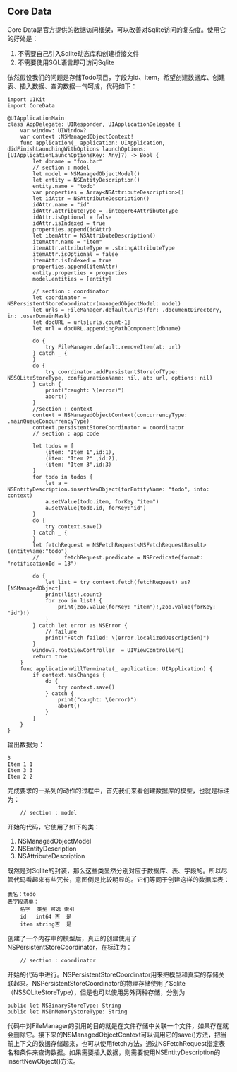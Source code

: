 ## Core Data

Core Data是官方提供的数据访问框架，可以改善对Sqlite访问的复杂度。使用它的好处是：

1. 不需要自己引入Sqlite动态库和创建桥接文件
2. 不需要使用SQL语言即可访问Sqlite

依然假设我们的问题是存储Todo项目，字段为id、item，希望创建数据库、创建表、插入数据、查询数据一气呵成，代码如下：

    import UIKit
    import CoreData

    @UIApplicationMain
    class AppDelegate: UIResponder, UIApplicationDelegate {
        var window: UIWindow?
        var context :NSManagedObjectContext!
        func application(_ application: UIApplication, didFinishLaunchingWithOptions launchOptions: [UIApplicationLaunchOptionsKey: Any]?) -> Bool {
            let dbname = "foo.bar"
            // section : model
            let model = NSManagedObjectModel()
            let entity = NSEntityDescription()
            entity.name = "todo"
            var properties = Array<NSAttributeDescription>()
            let idAttr = NSAttributeDescription()
            idAttr.name = "id"
            idAttr.attributeType = .integer64AttributeType
            idAttr.isOptional = false
            idAttr.isIndexed = true
            properties.append(idAttr)
            let itemAttr = NSAttributeDescription()
            itemAttr.name = "item"
            itemAttr.attributeType = .stringAttributeType
            itemAttr.isOptional = false
            itemAttr.isIndexed = true
            properties.append(itemAttr)
            entity.properties = properties
            model.entities = [entity]
            
            // section : coordinator
            let coordinator = NSPersistentStoreCoordinator(managedObjectModel: model)
            let urls = FileManager.default.urls(for: .documentDirectory, in: .userDomainMask)
            let docURL = urls[urls.count-1]
            let url = docURL.appendingPathComponent(dbname)
            
            do {
                try FileManager.default.removeItem(at: url)
            } catch _ {
            }
            do {
                try coordinator.addPersistentStore(ofType: NSSQLiteStoreType, configurationName: nil, at: url, options: nil)
            } catch {
                print("caught: \(error)")
                abort()
            }
            //section : context
            context = NSManagedObjectContext(concurrencyType: .mainQueueConcurrencyType)
            context.persistentStoreCoordinator = coordinator
            // section : app code
            
            let todos = [
                (item: "Item 1",id:1),
                (item: "Item 2" ,id:2),
                (item: "Item 3",id:3)
            ]
            for todo in todos {
                let a =  NSEntityDescription.insertNewObject(forEntityName: "todo", into: context)
                a.setValue(todo.item, forKey:"item")
                a.setValue(todo.id, forKey:"id")
            }
            do {
                try context.save()
            } catch _ {
            }
            let fetchRequest = NSFetchRequest<NSFetchRequestResult>(entityName:"todo")
            //        fetchRequest.predicate = NSPredicate(format: "notificationId = 13")
            
            do {
                let list = try context.fetch(fetchRequest) as? [NSManagedObject]
                print(list!.count)
                for zoo in list! {
                    print(zoo.value(forKey: "item")!,zoo.value(forKey: "id")!)
                }
            } catch let error as NSError {
                // failure
                print("Fetch failed: \(error.localizedDescription)")
            }
            window?.rootViewController  = UIViewController()
            return true
        }
        func applicationWillTerminate(_ application: UIApplication) {
            if context.hasChanges {
                do {
                    try context.save()
                } catch {
                    print("caught: \(error)")
                    abort()
                }
            }
        }
    }
输出数据为：

    3
    Item 1 1
    Item 3 3
    Item 2 2


完成要求的一系列的动作的过程中，首先我们来看创建数据库的模型，也就是标注为：
        
        // section : model

开始的代码，它使用了如下的类：

1. NSManagedObjectModel
2. NSEntityDescription
3. NSAttributeDescription

既然是对Sqlite的封装，那么这些类显然分别对应于数据库、表、字段的。所以尽管代码看起来有些冗长，意图倒是比较明显的。它们等同于创建这样的数据库表：

    表名：todo
    表字段清单：
        名字  类型 可选 索引
        id   int64 否  是
        item string否  是

创建了一个内存中的模型后，真正的创建使用了NSPersistentStoreCoordinator，在标注为：

        // section : coordinator

开始的代码中进行。NSPersistentStoreCoordinator用来把模型和真实的存储关联起来。NSPersistentStoreCoordinator的物理存储使用了Sqlite（NSSQLiteStoreType），但是也可以使用另外两种存储，分别为


    public let NSBinaryStoreType: String
    public let NSInMemoryStoreType: String

代码中对FileManager的引用的目的就是在文件存储中关联一个文件，如果存在就会删除它。接下来的NSManaged​Object​Context可以调用它的save()方法，把当前上下文的数据存储起来，也可以使用fetch方法，通过NSFetchRequest指定表名和条件来查询数据。如果需要插入数据，则需要使用NSEntityDescription的insertNewObject()方法。

